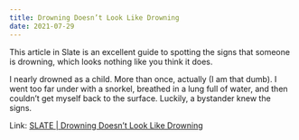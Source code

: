 ```yaml
---
title: Drowning Doesn’t Look Like Drowning
date: 2021-07-29
---
```

This article in Slate is an excellent guide to spotting the signs that someone is drowning, which looks nothing like you think it does.

I nearly drowned as a child. More than once, actually (I am that dumb). I went too far under with a snorkel, breathed in a lung full of water, and then couldn’t get myself back to the surface. Luckily, a bystander knew the signs.

Link: [SLATE | Drowning Doesn’t Look Like Drowning](https://slate.com/technology/2013/06/rescuing-drowning-children-how-to-know-when-someone-is-in-trouble-in-the-water.amp?__twitter_impression=true)